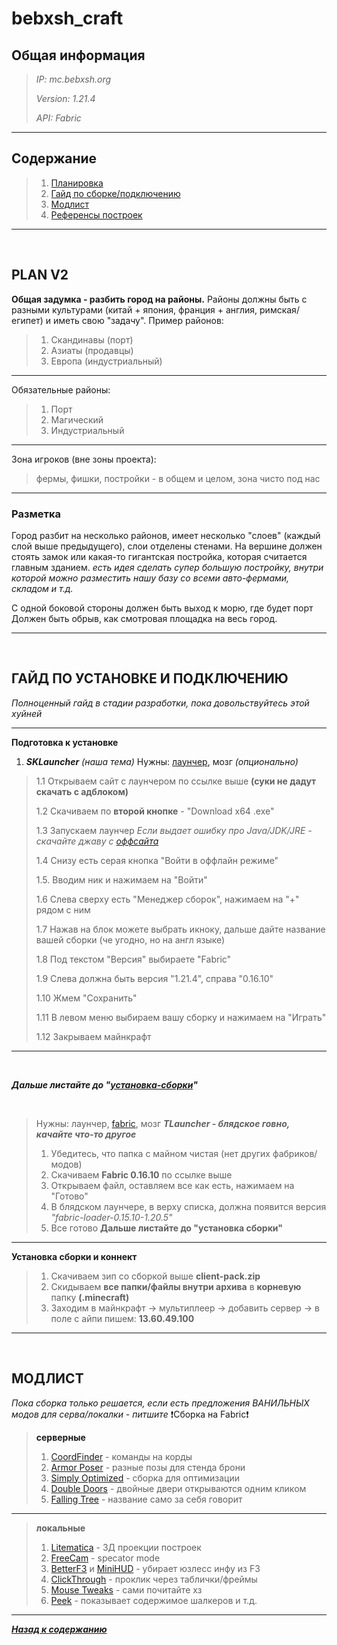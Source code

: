 # bebxsh_craft
## Общая информация

> _IP: mc.bebxsh.org_
> 
> _Version: 1.21.4_
> 
> _API: Fabric_

<hr>

<a name="contents">
 
## **Содержание**

> 1. [Планировка](#planv2)
> 2. [Гайд по сборке/подключению](#guide)
> 3. [Модлист](#modlist)
> 4. [Референсы построек](https://discord.com/channels/1175777541278154823/1336775889039392788)

<hr>
<br>

<a name="planv2">
 
## **PLAN V2**

**Общая задумка -  разбить город на районы.**
Районы должны быть с разными культурами (китай + япония, франция + англия, римская/египет) и иметь свою "задачу".
Пример районов:
> 1. Cкандинавы (порт)
> 2. Aзиаты (продавцы)
> 3. Eвропа (индустриальный)

<hr>

Обязательные районы:
> 1. Порт
> 2. Магический
> 3. Индустриальный

<hr>

Зона игроков (вне зоны проекта):
> фермы, фишки, постройки - в общем и целом, зона чисто под нас

<hr>

### **Разметка**

Город разбит на несколько районов, имеет несколько "слоев" (каждый слой выше предыдущего), слои отделены стенами.
На вершине должен стоять замок или какая-то гигантская постройка, которая считается главным зданием.
*есть идея сделать супер большую постройку, внутри которой можно разместить нашу базу со всеми авто-фермами, складом и т.д.*

С одной боковой стороны должен быть выход к морю, где будет порт
Должен быть обрыв, как смотровая площадка на весь город.

<hr>
<br>

<a name="guide">
 
## **ГАЙД ПО УСТАНОВКЕ И ПОДКЛЮЧЕНИЮ**
*Полноценный гайд в стадии разработки, пока довольствуйтесь этой хуйней*

<hr>

**Подготовка к установке**

1. _**SKLauncher**_ *(наша тема)*
Нужны: [лаунчер](https://skmedix.pl/downloads), мозг *(опционально)*
>
> 1.1 Открываем сайт с лаунчером по ссылке выше **(суки не дадут скачать с адблоком)**
> 
> 1.2 Скачиваем по **второй кнопке** - "Download x64 .exe"
> 
> 1.3 Запускаем лаунчер
>  *Если выдает ошибку про Java/JDK/JRE - скачайте джаву с [оффсайта](https://www.oracle.com/java/technologies/downloads/#jdk23-windows)*
> 
> 1.4 Снизу есть серая кнопка "Войти в оффлайн режиме"
> 
> 1.5. Вводим ник и нажимаем на "Войти"
> 
> 1.6 Слева сверху есть "Менеджер сборок", нажимаем на "+" рядом с ним
> 
> 1.7 Нажав на блок можете выбрать икноку, дальше дайте название вашей сборки (че угодно, но на англ языке)
> 
> 1.8 Под текстом "Версия" выбираете "Fabric"
> 
> 1.9 Слева должна быть версия "1.21.4", справа "0.16.10"
>
> 1.10 Жмем "Сохранить"
> 
> 1.11 В левом меню выбираем вашу сборку и нажимаем на "Играть"
> 
> 1.12 Закрываем майнкрафт

<hr>
<br>

 ***Дальше листайте до "[установка-сборки](#guide2)"***

 <br>

> Нужны: лаунчер, [fabric](https://fabricmc.net/use/installer/), мозг
> ***TLauncher - блядское говно, качайте что-то другое***
>
> 1. Убедитесь, что папка с майном чистая (нет других фабриков/модов)
> 2. Скачиваем **Fabric 0.16.10** по ссылке выше
> 3. Открываем файл, оставляем все как есть, нажимаем на "Готово"
> 4. В блядском лаунчере, в верху списка, должна появится версия *"fabric-loader-0.15.10-1.20.5"*
> 5. Все готово
> **Дальше листайте до "установка сборки"**

<hr>

<a name="guide2">
 
**Установка сборки и коннект**

> 1. Скачиваем зип со сборкой выше **client-pack.zip**
> 2. Скидываем  **все папки/файлы внутри архива** в **корневую** папку **(.minecraft)**
> 3. Заходим в майнкрафт -> мультиплеер -> добавить сервер -> в поле с айпи пишем: **13.60.49.100**


<hr>
<br>

<a name="modlist">
 
## **МОДЛИСТ**
_Пока сборка только решается, если есть предложения ВАНИЛЬНЫХ модов для серва/локалки - питшите_
:exclamation:Сборка на Fabric:exclamation:

> **серверные**
> 1. [CoordFinder](https://modrinth.com/mod/coord-finder) - команды на корды
> 2. [Armor Poser](https://modrinth.com/mod/armor-poser) - разные позы для стенда брони
> 3. [Simply Optimized](https://modrinth.com/modpack/sop) - сборка для оптимизации
> 4. [Double Doors](https://modrinth.com/mod/double-doors) - двойные двери открываются одним кликом
> 5. [Falling Tree](https://modrinth.com/mod/fallingtree) - название само за себя говорит

<hr>

> **локальные**
> 1.  [Litematica](https://modrinth.com/mod/litematica) - 3Д проекции построек
> 2. [FreeCam](https://modrinth.com/mod/freecam) -  specator mode
> 3. [BetterF3](https://modrinth.com/mod/better-f3) и [MiniHUD](https://modrinth.com/mod/minihud) - убирает юзлесс инфу из F3
> 4. [ClickThrough](https://modrinth.com/mod/clickthrough+) - проклик через таблички/фреймы
> 5. [Mouse Tweaks](https://modrinth.com/mod/mouse-tweaks) - сами почитайте хз
> 6. [Peek](https://modrinth.com/mod/peek) - показывает содержимое шалкеров и т.д.

<hr>

_***[Назад к содержанию](#contents)***_
